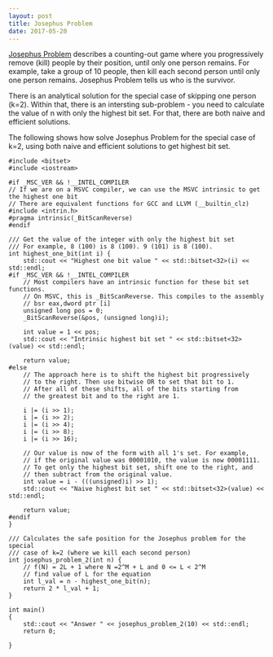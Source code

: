 ```yaml
---
layout: post
title: Josephus Problem
date: 2017-05-20
---
```


[Josephus Problem](https://en.wikipedia.org/wiki/Josephus_problem) describes a counting-out game where you progressively remove (kill) people by their position, until only one person remains. For example, take a group of 10 people, then kill each second person until only one person remains. Josephus Problem tells us who is the survivor.

There is an analytical solution for the special case of skipping one person (k=2). Within that, there is an intersting sub-problem - you need to calculate the value of n with only the highest bit set. For that, there are both naive and efficient solutions.

The following shows how solve Josephus Problem for the special case of k=2, using both naive and efficient solutions to get highest bit set.

```
#include <bitset>
#include <iostream>

#if _MSC_VER && !__INTEL_COMPILER
// If we are on a MSVC compiler, we can use the MSVC intrinsic to get the highest one bit
// There are equivalent functions for GCC and LLVM (__builtin_clz)
#include <intrin.h>
#pragma intrinsic(_BitScanReverse)  
#endif

/// Get the value of the integer with only the highest bit set
/// For example, 8 (100) is 8 (100). 9 (101) is 8 (100).
int highest_one_bit(int i) {
	std::cout << "Highest one bit value " << std::bitset<32>(i) << std::endl;
#if _MSC_VER && !__INTEL_COMPILER
	// Most compilers have an intrinsic function for these bit set functions.
	// On MSVC, this is _BitScanReverse. This compiles to the assembly
	// bsr eax,dword ptr [i]  
	unsigned long pos = 0;
	_BitScanReverse(&pos, (unsigned long)i);

	int value = 1 << pos;
	std::cout << "Intrinsic highest bit set " << std::bitset<32>(value) << std::endl;

	return value;
#else
	// The approach here is to shift the highest bit progressively
	// to the right. Then use bitwise OR to set that bit to 1.
	// After all of these shifts, all of the bits starting from
	// the greatest bit and to the right are 1.
	
	i |= (i >> 1);
	i |= (i >> 2);
	i |= (i >> 4);
	i |= (i >> 8);
	i |= (i >> 16);

	// Our value is now of the form with all 1's set. For example,
	// if the original value was 00001010, the value is now 00001111.
	// To get only the highest bit set, shift one to the right, and
	// then subtract from the original value.
	int value = i - (((unsigned)i) >> 1);
	std::cout << "Naive highest bit set " << std::bitset<32>(value) << std::endl;

	return value;
#endif
}

/// Calculates the safe position for the Josephus problem for the special
/// case of k=2 (where we kill each second person)
int josephus_problem_2(int n) {
	// f(N) = 2L + 1 where N =2^M + L and 0 <= L < 2^M
	// find value of L for the equation
	int l_val = n - highest_one_bit(n);
	return 2 * l_val + 1;
}

int main()
{
    std::cout << "Answer " << josephus_problem_2(10) << std::endl;
	return 0;

}
```